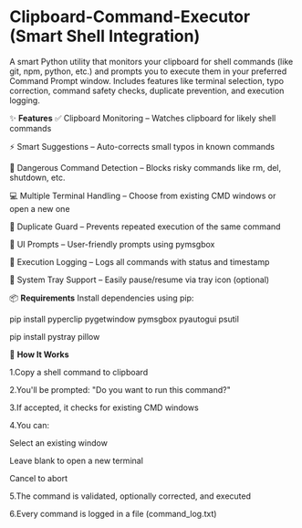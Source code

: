 # Clipboard-Command-Executor (Smart Shell Integration)
A smart Python utility that monitors your clipboard for shell commands (like git, npm, python, etc.) and prompts you to execute them in your preferred Command Prompt window. Includes features like terminal selection, typo correction, command safety checks, duplicate prevention, and execution logging.

✨ **Features**
✅ Clipboard Monitoring – Watches clipboard for likely shell commands

⚡ Smart Suggestions – Auto-corrects small typos in known commands

🛑 Dangerous Command Detection – Blocks risky commands like rm, del, shutdown, etc.

💻 Multiple Terminal Handling – Choose from existing CMD windows or open a new one

🔁 Duplicate Guard – Prevents repeated execution of the same command

🧠 UI Prompts – User-friendly prompts using pymsgbox

📜 Execution Logging – Logs all commands with status and timestamp

🧲 System Tray Support – Easily pause/resume via tray icon (optional)

📦 **Requirements**
Install dependencies using pip:

pip install pyperclip pygetwindow pymsgbox pyautogui psutil

pip install pystray pillow

🚀 **How It Works**

1.Copy a shell command to clipboard

2.You'll be prompted: "Do you want to run this command?"

3.If accepted, it checks for existing CMD windows

4.You can:

   Select an existing window

   Leave blank to open a new terminal

   Cancel to abort

5.The command is validated, optionally corrected, and executed

6.Every command is logged in a file (command_log.txt)
